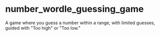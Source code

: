 # number_wordle_guessing_game
A game where you guess a number within a range, with limited guesses, guided with "Too high" or "Too low."
